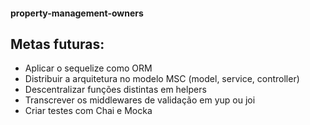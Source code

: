 #### property-management-owners

## Metas futuras:
- Aplicar o sequelize como ORM
- Distribuir a arquitetura no modelo MSC (model, service, controller)
- Descentralizar funções distintas em helpers
- Transcrever os middlewares de validação em yup ou joi
- Criar testes com Chai e Mocka
